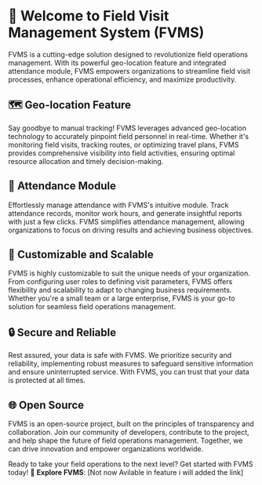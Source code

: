 # 🚀 Welcome to Field Visit Management System (FVMS) 

FVMS is a cutting-edge solution designed to revolutionize field operations management. With its powerful geo-location feature and integrated attendance module, FVMS empowers organizations to streamline field visit processes, enhance operational efficiency, and maximize productivity.

## 🗺️ Geo-location Feature
Say goodbye to manual tracking! FVMS leverages advanced geo-location technology to accurately pinpoint field personnel in real-time. Whether it's monitoring field visits, tracking routes, or optimizing travel plans, FVMS provides comprehensive visibility into field activities, ensuring optimal resource allocation and timely decision-making.

## 📝 Attendance Module
Effortlessly manage attendance with FVMS's intuitive module. Track attendance records, monitor work hours, and generate insightful reports with just a few clicks. FVMS simplifies attendance management, allowing organizations to focus on driving results and achieving business objectives.

## 🔧 Customizable and Scalable
FVMS is highly customizable to suit the unique needs of your organization. From configuring user roles to defining visit parameters, FVMS offers flexibility and scalability to adapt to changing business requirements. Whether you're a small team or a large enterprise, FVMS is your go-to solution for seamless field operations management.

## 🔒 Secure and Reliable
Rest assured, your data is safe with FVMS. We prioritize security and reliability, implementing robust measures to safeguard sensitive information and ensure uninterrupted service. With FVMS, you can trust that your data is protected at all times.

## 🌐 Open Source
FVMS is an open-source project, built on the principles of transparency and collaboration. Join our community of developers, contribute to the project, and help shape the future of field operations management. Together, we can drive innovation and empower organizations worldwide.

Ready to take your field operations to the next level? Get started with FVMS today!
🔗 **Explore FVMS**: [Not now Avilable in feature i will added the link]
